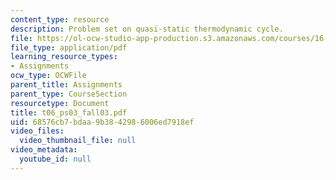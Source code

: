 ```yaml
---
content_type: resource
description: Problem set on quasi-static thermodynamic cycle.
file: https://ol-ocw-studio-app-production.s3.amazonaws.com/courses/16-01-unified-engineering-i-ii-iii-iv-fall-2005-spring-2006/68576cb7bdaa9b3842986006ed7918ef_t06_ps03_fall03.pdf
file_type: application/pdf
learning_resource_types:
- Assignments
ocw_type: OCWFile
parent_title: Assignments
parent_type: CourseSection
resourcetype: Document
title: t06_ps03_fall03.pdf
uid: 68576cb7-bdaa-9b38-4298-6006ed7918ef
video_files:
  video_thumbnail_file: null
video_metadata:
  youtube_id: null
---
```


